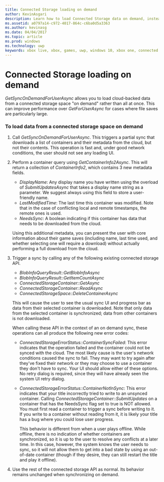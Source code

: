 ```yaml
---
title: Connected Storage loading on demand
author: KevinAsgari
description: Learn how to load Connected Storage data on demand, instead of all at once.
ms.assetid: a0797a14-c972-4017-864c-c6ba0d5a3363
ms.author: kevinasg
ms.date: 04/04/2017
ms.topic: article
ms.prod: windows
ms.technology: uwp
keywords: xbox live, xbox, games, uwp, windows 10, xbox one, connected storage
---
```


# Connected Storage loading on demand

*GetSyncOnDemandForUserAsync* allows you to load cloud-backed data from a connected storage space "on demand" rather than all at once. This can improve performance over *GetForUserAsync* for cases where file saves are particularly large.

### To load data from a connected storage space on demand

1.  Call *GetSyncOnDemandForUserAsync*. This triggers a partial sync that downloads a list of containers and their metadata from the cloud, but not their contents. This operation is fast and, under good network conditions, the user should not see any loading UI.

2.  Perform a container query using *GetContainerInfo2Async*. This will return a collection of *ContainerInfo2*, which contains 3 new metadata fields.

    -   *DisplayName*: Any display name you have written using the overload of *SubmitUpdatesAsync* that takes a display name string as a parameter. We suggest always using this field to store a user-friendly name.
    -   *LastModifiedTime*: The last time this container was modified. Note that in the case of conflicting local and remote timestamps, the remote ones is used.
    -   *NeedsSync*: A boolean indicating if this container has data that needs to be downloaded from the cloud.

    Using this additional metadata, you can present the user with core information about their game saves (including name, last time used, and whether selecting one will require a download) without actually performing a full download from the cloud.

3.  Trigger a sync by calling any of the following existing connected storage API.

    -   *BlobInfoQueryResult::GetBlobInfoAsync*
    -   *BlobInfoQueryResult::GetItemCountAsync*
    -   *ConnectedStorageContainer::GetAsync*
    -   *ConnectedStorageContainer::ReadAsync*
    -   *ConnectedStorageSpace::DeleteContainerAsync*

    This will cause the user to see the usual sync UI and progress bar as data from their selected container is downloaded. Note that only data from the selected container is synchronized; data from other containers is not downloaded.

    When calling these API in the context of an on demand sync, these operations can all produce the following new error codes:

    -   *ConnectedStorageErrorStatus::ContainerSyncFailed*: This error indicates that the operation failed and the container could not be synced with the cloud. The most likely cause is the user's network conditions caused the sync to fail. They may want to try again after they've fixed their network or they may choose to use a container they don't have to sync. Your UI should allow either of these options. No retry dialog is required, since they will have already seen the system UI retry dialog.

    -   *ConnectedStorageErrorStatus::ContainerNotInSync*: This error indicates that your title incorrectly tried to write to an unsynced container. Calling *ConnectedStorageContainer::SubmitUpdates* on a container that has the NeedsSync flag set to true is NOT allowed. You must first read a container to trigger a sync before writing to it. If you write to a container without reading from it, it is likely your title has a bug where you could lose user progress.

        This behavior is different from when a user plays offline. While offline, there is no indication of whether containers are synchronized, so it is up to the user to resolve any conflicts at a later time. In this case, however, the system knows the user needs to sync, so it will not allow them to get into a bad state by using an out-of-date container (though if they desire, they can still restart the title and play it offline).

4.  Use the rest of the connected storage API as normal. Its behavior remains unchanged when synchronizing on demand.
